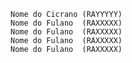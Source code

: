     Nome do Cicrano (RAYYYYY)
    Nome do Fulano  (RAXXXXX)
    Nome do Fulano  (RAXXXXX)
    Nome do Fulano  (RAXXXXX)
    Nome do Fulano  (RAXXXXX)


